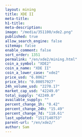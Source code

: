 ```yaml
---
layout: mining
title: XDE II
meta-title: 
h1-title: 
meta-description: 
image: "/media/351100/xde2.png"
published: true
allow_search_engine: false
sitemap: false
enable_comment: false
sort_order: 1351
permalink: "/en/xde2/mining.html"
coin_a_symbol: "XDE2"
coin_a_name: "XDE II"
coin_a_lower_case: "xde2"
price_usd: "6.8062"
price_btc: "0.00057927"
24h_volume_usd: "2270.17"
market_cap_usd: "42249.0"
total_supply: "42249.0"
available_supply: ""
percent_change_1h: "0.42"
percent_change_24h: "15.49"
percent_change_7d: "118.61"
last_updated: "1517140753"
parent-url: "/en/xde2/"
author: Sam
---
```


